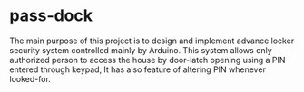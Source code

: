 # pass-dock
The main purpose of this project is to design and implement advance locker security system controlled mainly by Arduino. This system allows only authorized person to access the house by door-latch opening using a PIN entered through keypad, It has also feature of altering PIN whenever looked-for.

